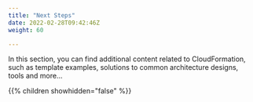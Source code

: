 ```yaml
---
title: "Next Steps"
date: 2022-02-28T09:42:46Z
weight: 60

---
```


In this section, you can find additional content related to CloudFormation, such as template examples, solutions to common
architecture designs, tools and more...

{{% children showhidden="false" %}}
